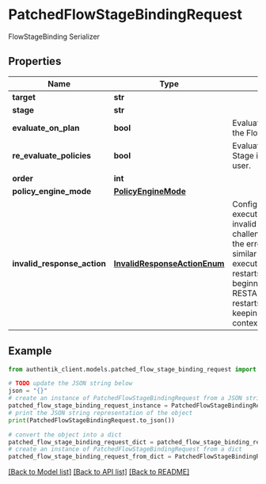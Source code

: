 # PatchedFlowStageBindingRequest

FlowStageBinding Serializer

## Properties

Name | Type | Description | Notes
------------ | ------------- | ------------- | -------------
**target** | **str** |  | [optional] 
**stage** | **str** |  | [optional] 
**evaluate_on_plan** | **bool** | Evaluate policies during the Flow planning process. | [optional] 
**re_evaluate_policies** | **bool** | Evaluate policies when the Stage is present to the user. | [optional] 
**order** | **int** |  | [optional] 
**policy_engine_mode** | [**PolicyEngineMode**](PolicyEngineMode.md) |  | [optional] 
**invalid_response_action** | [**InvalidResponseActionEnum**](InvalidResponseActionEnum.md) | Configure how the flow executor should handle an invalid response to a challenge. RETRY returns the error message and a similar challenge to the executor. RESTART restarts the flow from the beginning, and RESTART_WITH_CONTEXT restarts the flow while keeping the current context. | [optional] 

## Example

```python
from authentik_client.models.patched_flow_stage_binding_request import PatchedFlowStageBindingRequest

# TODO update the JSON string below
json = "{}"
# create an instance of PatchedFlowStageBindingRequest from a JSON string
patched_flow_stage_binding_request_instance = PatchedFlowStageBindingRequest.from_json(json)
# print the JSON string representation of the object
print(PatchedFlowStageBindingRequest.to_json())

# convert the object into a dict
patched_flow_stage_binding_request_dict = patched_flow_stage_binding_request_instance.to_dict()
# create an instance of PatchedFlowStageBindingRequest from a dict
patched_flow_stage_binding_request_from_dict = PatchedFlowStageBindingRequest.from_dict(patched_flow_stage_binding_request_dict)
```
[[Back to Model list]](../README.md#documentation-for-models) [[Back to API list]](../README.md#documentation-for-api-endpoints) [[Back to README]](../README.md)



